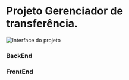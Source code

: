 # Projeto Gerenciador de transferência.

![Interface do projeto](/assets/img/inicio.png)


### BackEnd



### FrontEnd